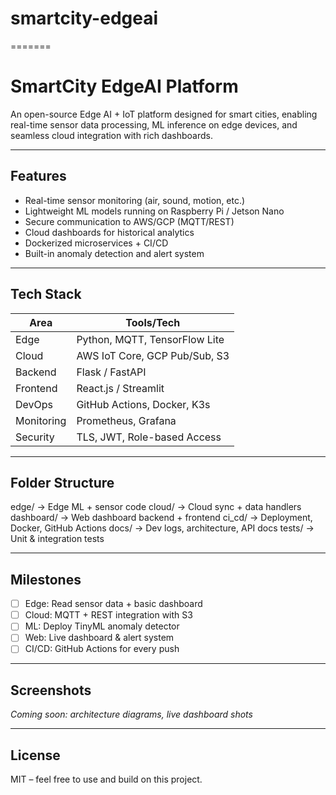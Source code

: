 # smartcity-edgeai
=======
# SmartCity EdgeAI Platform

An open-source Edge AI + IoT platform designed for smart cities, enabling real-time sensor data processing, ML inference on edge devices, and seamless cloud integration with rich dashboards.

---

## Features

- Real-time sensor monitoring (air, sound, motion, etc.)
- Lightweight ML models running on Raspberry Pi / Jetson Nano
- Secure communication to AWS/GCP (MQTT/REST)
- Cloud dashboards for historical analytics
- Dockerized microservices + CI/CD
- Built-in anomaly detection and alert system

---

## Tech Stack

| Area         | Tools/Tech                          |
|--------------|-------------------------------------|
| Edge         | Python, MQTT, TensorFlow Lite       |
| Cloud        | AWS IoT Core, GCP Pub/Sub, S3       |
| Backend      | Flask / FastAPI                     |
| Frontend     | React.js / Streamlit                |
| DevOps       | GitHub Actions, Docker, K3s         |
| Monitoring   | Prometheus, Grafana                 |
| Security     | TLS, JWT, Role-based Access         |

---

## Folder Structure

edge/ → Edge ML + sensor code
cloud/ → Cloud sync + data handlers
dashboard/ → Web dashboard backend + frontend
ci_cd/ → Deployment, Docker, GitHub Actions
docs/ → Dev logs, architecture, API docs
tests/ → Unit & integration tests


---

## Milestones

- [ ] Edge: Read sensor data + basic dashboard
- [ ] Cloud: MQTT + REST integration with S3
- [ ] ML: Deploy TinyML anomaly detector
- [ ] Web: Live dashboard & alert system
- [ ] CI/CD: GitHub Actions for every push

---

## Screenshots

*Coming soon: architecture diagrams, live dashboard shots*

---

## License

MIT – feel free to use and build on this project.
